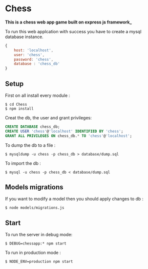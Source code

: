 # Chess

**This is a chess web app game built on express js framework_**

To run this web applcation with success you have to create a mysql database instance.
```javascript
{
    host: 'localhost',
    user: 'chess',
    password: 'chess',
    database : 'chess_db' 
}
```

## Setup

First on all install every module :
```shell
$ cd Chess
$ npm install
```

Creat the db, the user and grant privileges:
```sql
CREATE DATABASE chess_db;
CREATE USER 'chess'@'localhost' IDENTIFIED BY 'chess';
GRANT ALL PRIVILEGES ON chess_db.* TO 'chess'@'localhost';
```

To dump the db to a file :
```shell
$ mysqldump -u chess -p chess_db > database/dump.sql
```

To import the db :
```shell
$ mysql -u chess -p chess_db < database/dump.sql
```

## Models migrations

If you want to modify a model then you should apply changes to db :
```shell
$ node models/migrations.js
```

## Start

To run the server in debug mode:
```shell
$ DEBUG=chessapp:* npm start
```

To run in production mode :
```shell
$ NODE_ENV=production npm start
```